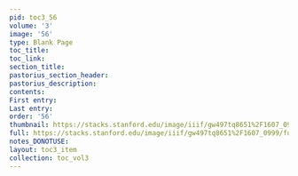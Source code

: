 ```yaml
---
pid: toc3_56
volume: '3'
image: '56'
type: Blank Page
toc_title: 
toc_link: 
section_title: 
pastorius_section_header: 
pastorius_description: 
contents: 
First entry: 
Last entry: 
order: '56'
thumbnail: https://stacks.stanford.edu/image/iiif/gw497tq8651%2F1607_0999/full/100,/0/default.jpg
full: https://stacks.stanford.edu/image/iiif/gw497tq8651%2F1607_0999/full/full/0/default.jpg
notes_DONOTUSE: 
layout: toc3_item
collection: toc_vol3
---
```

